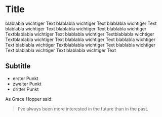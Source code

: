 # Title 
blablabla wichtiger Text blablabla wichtiger Text blablabla wichtiger Text blablabla wichtiger Text blablabla wichtiger Text blablabla wichtiger Textblablabla wichtiger Text blablabla wichtiger Textblablabla wichtiger Textblablabla wichtiger Text blablabla wichtiger Text blablabla wichtiger Text blablabla wichtiger Textblablabla wichtiger Text blablabla wichtiger Text blablabla wichtiger Text blablabla wichtiger Text

## Subtitle
* erster Punkt
* zweiter Punkt
* dritter Punkt

As Grace Hopper said:
> I’ve always been more interested
> in the future than in the past.
